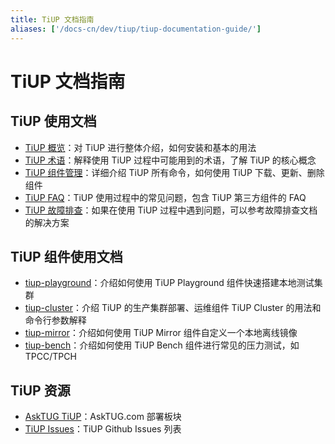 ```yaml
---
title: TiUP 文档指南
aliases: ['/docs-cn/dev/tiup/tiup-documentation-guide/']
---
```


# TiUP 文档指南

## TiUP 使用文档

- [TiUP 概览](/tiup/tiup-overview.md)：对 TiUP 进行整体介绍，如何安装和基本的用法
- [TiUP 术语](/tiup/tiup-terminology-and-concepts.md)：解释使用 TiUP 过程中可能用到的术语，了解 TiUP 的核心概念
- [TiUP 组件管理](/tiup/tiup-component-management.md)：详细介绍 TiUP 所有命令，如何使用 TiUP 下载、更新、删除组件
- [TiUP FAQ](/tiup/tiup-faq.md)：TiUP 使用过程中的常见问题，包含 TiUP 第三方组件的 FAQ
- [TiUP 故障排查](/tiup/tiup-troubleshooting-guide.md)：如果在使用 TiUP 过程中遇到问题，可以参考故障排查文档的解决方案

## TiUP 组件使用文档

- [tiup-playground](/tiup/tiup-playground.md)：介绍如何使用 TiUP Playground 组件快速搭建本地测试集群
- [tiup-cluster](/tiup/tiup-cluster.md)：介绍 TiUP 的生产集群部署、运维组件 TiUP Cluster 的用法和命令行参数解释
- [tiup-mirror](/tiup/tiup-mirror.md)：介绍如何使用 TiUP Mirror 组件自定义一个本地离线镜像
- [tiup-bench](/tiup/tiup-bench.md)：介绍如何使用 TiUP Bench 组件进行常见的压力测试，如 TPCC/TPCH

## TiUP 资源

- [AskTUG TiUP](https://asktug.com/tags/tiup)：AskTUG.com 部署板块
- [TiUP Issues](https://github.com/pingcap/tiup/issues)：TiUP Github Issues 列表
